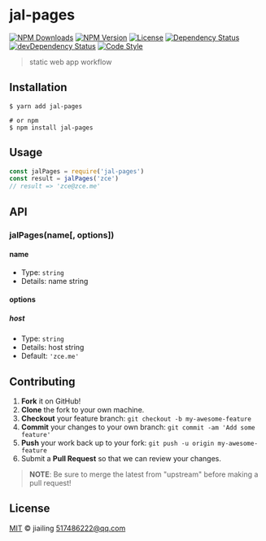 # jal-pages

[![NPM Downloads][downloads-image]][downloads-url]
[![NPM Version][version-image]][version-url]
[![License][license-image]][license-url]
[![Dependency Status][dependency-image]][dependency-url]
[![devDependency Status][devdependency-image]][devdependency-url]
[![Code Style][style-image]][style-url]

> static web app workflow

## Installation

```shell
$ yarn add jal-pages

# or npm
$ npm install jal-pages
```

## Usage

<!-- TODO: Introduction of API use -->

```javascript
const jalPages = require('jal-pages')
const result = jalPages('zce')
// result => 'zce@zce.me'
```

## API

<!-- TODO: Introduction of API -->

### jalPages(name[, options])

#### name

- Type: `string`
- Details: name string

#### options

##### host

- Type: `string`
- Details: host string
- Default: `'zce.me'`

## Contributing

1. **Fork** it on GitHub!
2. **Clone** the fork to your own machine.
3. **Checkout** your feature branch: `git checkout -b my-awesome-feature`
4. **Commit** your changes to your own branch: `git commit -am 'Add some feature'`
5. **Push** your work back up to your fork: `git push -u origin my-awesome-feature`
6. Submit a **Pull Request** so that we can review your changes.

> **NOTE**: Be sure to merge the latest from "upstream" before making a pull request!

## License

[MIT](LICENSE) &copy; jiailing <517486222@qq.com>



[downloads-image]: https://img.shields.io/npm/dm/jal-pages.svg
[downloads-url]: https://npmjs.org/package/jal-pages
[version-image]: https://img.shields.io/npm/v/jal-pages.svg
[version-url]: https://npmjs.org/package/jal-pages
[license-image]: https://img.shields.io/github/license/2604150210/jal-pages.svg
[license-url]: https://github.com/2604150210/jal-pages/blob/master/LICENSE
[dependency-image]: https://img.shields.io/david/2604150210/jal-pages.svg
[dependency-url]: https://david-dm.org/2604150210/jal-pages
[devdependency-image]: https://img.shields.io/david/dev/2604150210/jal-pages.svg
[devdependency-url]: https://david-dm.org/2604150210/jal-pages?type=dev
[style-image]: https://img.shields.io/badge/code_style-standard-brightgreen.svg
[style-url]: https://standardjs.com
